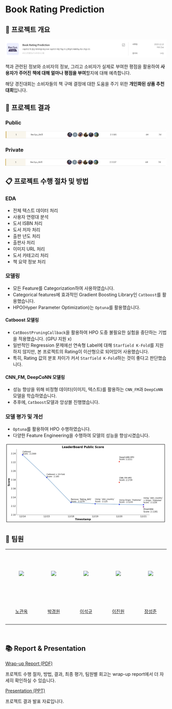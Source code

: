 # Book Rating Prediction

## 📌 프로젝트 개요
![project_info](./assets/project_info.png)

책과 관련된 정보와 소비자의 정보, 그리고 소비자가 실제로 부여한 평점을 활용하여 **사용자가 주어진 책에 대해 얼마나 평점을 부여**할지에 대해 예측합니다.

해당 경진대회는 소비자들의 책 구매 결정에 대한 도움을 주기 위한 **개인화된 상품 추천 대회**입니다.



## 🥇 프로젝트 결과

### Public
![Public leader board](./assets/leaderboard_public.png)

### Private
![Private leader board](./assets/leaderboard_private.png)

## 📋 프로젝트 수행 절차 및 방법

### EDA
- 전체 텍스트 데이터 처리
- 사용자 연령대 분석
- 도서 ISBN 처리
- 도서 저자 처리
- 출판 년도 처리
- 출판사 처리
- 이미지 URL 처리
- 도서 카테고리 처리
- 책 요약 정보 처리

### 모델링
- 모든 Feature를 Categorization하여 사용하였습니다.
- Categorical features에 효과적인 Gradient Boosting Library인 `Catboost`를 활용했습니다.
- HPO(Hyper Parameter Optimization)는 `Optuna`를 활용했습니다.

#### Catboost 모델링
- `CatBoostPruningCallback`을 활용하여 HPO 도중 불필요한 실험을 중단하는 기법을 적용했습니다. (GPU 지원 x)
- 일반적인 Regression 문제에선 연속형 Label에 대해 `Starfield K-Fold`를 지원하지 않지만, 본 프로젝트의 Rating이 이산형으로 되어있어 사용했습니다.
- 특히, Rating 값의 분포 차이가 커서 `Starfield K-Fold`하는 것이 좋다고 판단했습니다.

#### CNN_FM, DeepCoNN 모델링
- 성능 향상을 위해 비정형 데이터(이미지, 텍스트)를 활용하는 `CNN_FM`과 `DeepCoNN` 모델을 학습하였습니다.
- 추후에, `Catboost`모델과 앙상블 진행했습니다.

### 모델 평가 및 개선
- `Optuna`를 활용하여 HPO 수행하였습니다.
- 다양한 Feature Engineering을 수행하여 모델의 성능을 향상시켰습니다.

![Public Score Linechart](./assets/leaderboard_chart.png)

## 🤖 팀원
<table align="center">
  <tr height="155px">
    <td align="center" width="150px">
      <a href="https://github.com/kwanok"><img src="https://avatars.githubusercontent.com/u/61671343?v=4"/></a>
    </td>
    <td align="center" width="150px">
      <a href="https://github.com/power16one5"><img src="https://avatars.githubusercontent.com/u/149750944?v=4"/></a>
    </td>
    <td align="center" width="150px">
      <a href="https://github.com/seokulee"><img src="https://avatars.githubusercontent.com/u/117346160?v=4"/></a>
    </td>
    <td align="center" width="150px">
      <a href="https://github.com/jw0112"><img src="https://avatars.githubusercontent.com/u/106427833?v=4"/></a>
    </td>
    <td align="center" width="150px">
      <a href="https://github.com/ksj1368"><img src="https://avatars.githubusercontent.com/u/83360918?v=4"/></a>
    </td>
  </tr>
  <tr height="80px">
    <td align="center" width="150px">
      <a href="https://github.com/kwanok">노관옥</a>
    </td>
    <td align="center" width="150px">
      <a href="https://github.com/power16one5">박경원</a>
    </td>
    <td align="center" width="150px">
      <a href="https://github.com/seokulee">이석규</a>
    </td>
    <td align="center" width="150px">
      <a href="https://github.com/jw0112">이진원</a>
    </td>
    <td align="center" width="150px">
      <a href="https://github.com/ksj1368">장성준</a>
    </td>
  </tr>
</table>
&nbsp;

## 📚 Report & Presentation
[Wrap-up Report (PDF)](./[Boostcamp%20AI%20Tech]%20Level1_Wrap-up_Report%20-%20RecSys_06조.pdf)

프로젝트 수행 절차, 방법, 결과, 최종 평가, 팀원별 회고는 wrap-up report에서 더 자세히 확인하실 수 있습니다.

[Presentation (PPT)](./[Boostcamp%20AI%20Tech]%20Level1_Book_Rating_Prediction%20-%20RecSys_06조.pdf)

프로젝트 결과 발표 자료입니다.
